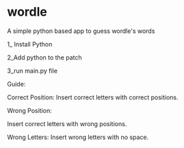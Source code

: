 # wordle
A simple python based app to guess wordle's words 



1_ Install Python

2_Add python to the patch

3_run main.py file



Guide:

Correct Position:
  Insert correct letters with correct positions.
  
Wrong Position:

  Insert correct letters with wrong positions.
  
Wrong Letters:
  Insert wrong letters with no space. 

